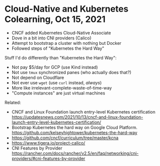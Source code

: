 # Cloud-Native and Kubernetes Colearning, Oct 15, 2021

* CNCF added Kubernetes Cloud-Native Associate
* Dove in a bit into CNI providers (Calico)
* Attempt to bootstrap a cluster with nothing but Docker
* Followed steps of "Kubernetes the Hard Way"

Stuff I'd do differently than "Kubernetes the Hard Way":

* Not pay \$5/day for GCP (use Kind instead)
* Not use `tmux` synchronized panes (who actually does that?)
* Not depend on Cloudflare
* Not ever use `wget` (use `curl` instead, *always*)
* More like irrelevant-complete-waste-of-time-way
* "Compute instances" are just virtual machines

Related:

* CNCF and Linux Foundation launch entry-level Kubernetes certification  
  <https://updatesnews.com/2021/10/13/cncf-and-linux-foundation-launch-entry-level-kubernetes-certification/>
* Bootstrap Kubernetes the hard way on Google Cloud Platform.
  <https://github.com/kelseyhightower/kubernetes-the-hard-way>
* <https://github.com/cncf/curriculum/tree/master/kcna>
* <https://www.tigera.io/project-calico/>
* CNI Features by Provider
  <https://rancher.com/docs/rancher/v2.5/en/faq/networking/cni-providers/#cni-features-by-provider>
